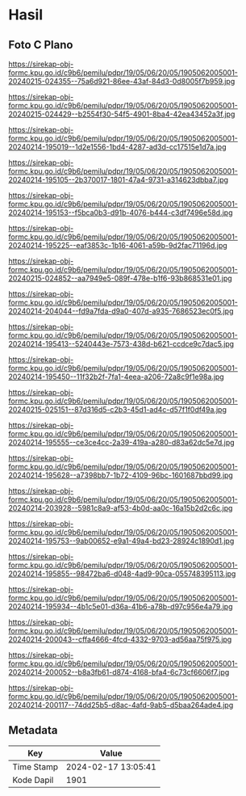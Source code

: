 # Hasil

## Foto C Plano

https://sirekap-obj-formc.kpu.go.id/c9b6/pemilu/pdpr/19/05/06/20/05/1905062005001-20240215-024355--75a6d921-86ee-43af-84d3-0d8005f7b959.jpg

https://sirekap-obj-formc.kpu.go.id/c9b6/pemilu/pdpr/19/05/06/20/05/1905062005001-20240215-024429--b2554f30-54f5-4901-8ba4-42ea43452a3f.jpg

https://sirekap-obj-formc.kpu.go.id/c9b6/pemilu/pdpr/19/05/06/20/05/1905062005001-20240214-195019--1d2e1556-1bd4-4287-ad3d-cc17515e1d7a.jpg

https://sirekap-obj-formc.kpu.go.id/c9b6/pemilu/pdpr/19/05/06/20/05/1905062005001-20240214-195105--2b370017-1801-47a4-9731-a314623dbba7.jpg

https://sirekap-obj-formc.kpu.go.id/c9b6/pemilu/pdpr/19/05/06/20/05/1905062005001-20240214-195153--f5bca0b3-d91b-4076-b444-c3df7496e58d.jpg

https://sirekap-obj-formc.kpu.go.id/c9b6/pemilu/pdpr/19/05/06/20/05/1905062005001-20240214-195225--eaf3853c-1b16-4061-a59b-9d2fac71196d.jpg

https://sirekap-obj-formc.kpu.go.id/c9b6/pemilu/pdpr/19/05/06/20/05/1905062005001-20240215-024852--aa7949e5-089f-478e-b1f6-93b868531e01.jpg

https://sirekap-obj-formc.kpu.go.id/c9b6/pemilu/pdpr/19/05/06/20/05/1905062005001-20240214-204044--fd9a7fda-d9a0-407d-a935-7686523ec0f5.jpg

https://sirekap-obj-formc.kpu.go.id/c9b6/pemilu/pdpr/19/05/06/20/05/1905062005001-20240214-195413--5240443e-7573-438d-b621-ccdce9c7dac5.jpg

https://sirekap-obj-formc.kpu.go.id/c9b6/pemilu/pdpr/19/05/06/20/05/1905062005001-20240214-195450--11f32b2f-7fa1-4eea-a206-72a8c9f1e98a.jpg

https://sirekap-obj-formc.kpu.go.id/c9b6/pemilu/pdpr/19/05/06/20/05/1905062005001-20240215-025151--87d316d5-c2b3-45d1-ad4c-d57f1f0df49a.jpg

https://sirekap-obj-formc.kpu.go.id/c9b6/pemilu/pdpr/19/05/06/20/05/1905062005001-20240214-195555--ce3ce4cc-2a39-419a-a280-d83a62dc5e7d.jpg

https://sirekap-obj-formc.kpu.go.id/c9b6/pemilu/pdpr/19/05/06/20/05/1905062005001-20240214-195628--a7398bb7-1b72-4109-96bc-1601687bbd99.jpg

https://sirekap-obj-formc.kpu.go.id/c9b6/pemilu/pdpr/19/05/06/20/05/1905062005001-20240214-203928--5981c8a9-af53-4b0d-aa0c-16a15b2d2c6c.jpg

https://sirekap-obj-formc.kpu.go.id/c9b6/pemilu/pdpr/19/05/06/20/05/1905062005001-20240214-195753--9ab00652-e9a1-49a4-bd23-28924c1890d1.jpg

https://sirekap-obj-formc.kpu.go.id/c9b6/pemilu/pdpr/19/05/06/20/05/1905062005001-20240214-195855--98472ba6-d048-4ad9-90ca-055748395113.jpg

https://sirekap-obj-formc.kpu.go.id/c9b6/pemilu/pdpr/19/05/06/20/05/1905062005001-20240214-195934--4b1c5e01-d36a-41b6-a78b-d97c956e4a79.jpg

https://sirekap-obj-formc.kpu.go.id/c9b6/pemilu/pdpr/19/05/06/20/05/1905062005001-20240214-200043--cffa4666-4fcd-4332-9703-ad56aa75f975.jpg

https://sirekap-obj-formc.kpu.go.id/c9b6/pemilu/pdpr/19/05/06/20/05/1905062005001-20240214-200052--b8a3fb61-d874-4168-bfa4-6c73cf6606f7.jpg

https://sirekap-obj-formc.kpu.go.id/c9b6/pemilu/pdpr/19/05/06/20/05/1905062005001-20240214-200117--74dd25b5-d8ac-4afd-9ab5-d5baa264ade4.jpg


## Metadata

| Key        | Value               |
| ---------- | ------------------- |
| Time Stamp | 2024-02-17 13:05:41 |
| Kode Dapil | 1901                |



